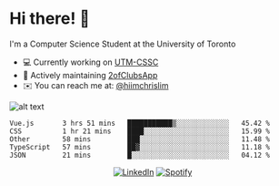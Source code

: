 # Hi there! 👋
I'm a Computer Science Student at the University of Toronto

- 💻 Currently working on [UTM-CSSC](https://github.com/UTM-CSSC)
- 🔨 Actively maintaining [2ofClubsApp](https://github.com/2ofClubsApp)
- ✉️ You can reach me at: [@hiimchrislim](mailto:hello@hiimchrislim.co)

![alt text](https://user-images.githubusercontent.com/24628243/87171758-22f18c00-c2a1-11ea-9d8d-2777e59004b4.png "2ofClubs Logo")

<!--START_SECTION:waka-->
```text
Vue.js       3 hrs 51 mins   ███████████▒░░░░░░░░░░░░░   45.42 % 
CSS          1 hr 21 mins    ████░░░░░░░░░░░░░░░░░░░░░   15.99 % 
Other        58 mins         ███░░░░░░░░░░░░░░░░░░░░░░   11.48 % 
TypeScript   57 mins         ██▓░░░░░░░░░░░░░░░░░░░░░░   11.18 % 
JSON         21 mins         █░░░░░░░░░░░░░░░░░░░░░░░░   04.12 % 
```
<!--END_SECTION:waka-->

<div align="center">
<a href="https://www.linkedin.com/in/hiimchrislim" target="_blank"><img src="https://img.shields.io/badge/LinkedIn-%230077B5.svg?&style=flat-square&logo=linkedin&logoColor=white" alt="LinkedIn"></a>
<a href="https://open.spotify.com/user/clim1231" target="_blank"><img src="https://img.shields.io/badge/Spotify-%231ED760.svg?&style=flat-square&logo=spotify&logoColor=white" alt="Spotify"></a>

</div>
